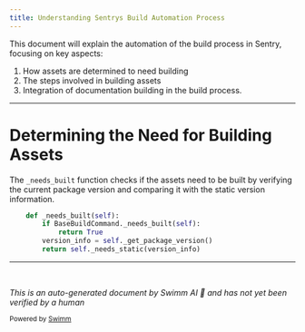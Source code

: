 ```yaml
---
title: Understanding Sentrys Build Automation Process
---
```

This document will explain the automation of the build process in Sentry, focusing on key aspects:

1. How assets are determined to need building
2. The steps involved in building assets
3. Integration of documentation building in the build process.

<SwmSnippet path="/src/sentry/utils/distutils/commands/build_assets.py" line="95">

---

# Determining the Need for Building Assets

The `_needs_built` function checks if the assets need to be built by verifying the current package version and comparing it with the static version information.

```python
    def _needs_built(self):
        if BaseBuildCommand._needs_built(self):
            return True
        version_info = self._get_package_version()
        return self._needs_static(version_info)
```

---

</SwmSnippet>

&nbsp;

*This is an auto-generated document by Swimm AI 🌊 and has not yet been verified by a human*

<SwmMeta version="3.0.0" repo-id="Z2l0aHViJTNBJTNBc2VudHJ5JTNBJTNBZ2V0c2VudHJ5" repo-name="sentry"><sup>Powered by [Swimm](/)</sup></SwmMeta>
